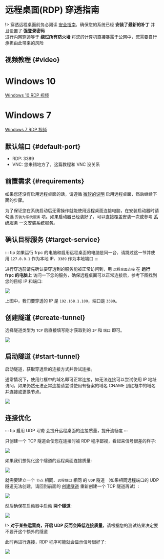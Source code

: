 # 远程桌面(RDP) 穿透指南

!> 穿透远程桌面前务必阅读 [安全指南](/bestpractice/security)，确保您的系统已经 **安装了最新的补丁** 并且设置了 **强登录密码**  
进行内网穿透等于 **绕过所有防火墙** 将您的计算机直接暴露于公网中，您需要自行承担由此带来的风险

## 视频教程 {#video}

<style>
.docsify-tabs {
    max-width: 1380px;
    --docsifytabs-content-padding: 8px 8px 4px 8px;
}

.docsify-tabs__content video {
    max-width: 1360px;
    margin: 0 auto;
    width: 100%;
}
</style>

<!-- tabs:start -->

# **Windows 10**

[Windows 10 RDP 视频](_videos/rdp-win10.mp4 ':include :type=video')

# **Windows 7**

[Windows 7 RDP 视频](_videos/rdp-win7.mp4 ':include :type=video')

<!-- tabs:end -->

## 默认端口 {#default-port}

- RDP: 3389
- VNC: 您来错地方了，这篇教程和 VNC 没关系

## 前置需求 {#requirements}

如果您还没有启用远程桌面的话，请遵循 [微软的说明](https://support.microsoft.com/zh-cn/windows/%E5%A6%82%E4%BD%95%E4%BD%BF%E7%94%A8%E8%BF%9C%E7%A8%8B%E6%A1%8C%E9%9D%A2-5fe128d5-8fb1-7a23-3b8a-41e636865e8c ':target=_blank') 启用远程桌面，然后继续下面的步骤。

为了保证您在系统启动后无需操作就能使用远程桌面连接电脑，在安装启动器时请勾选 `安装为系统服务` 项。如果启动器已经装好了，可以直接覆盖安装一次或参考 [系统服务](/launcher/service) 一文安装系统服务。

## 确认目标服务 {#target-service}

::: tip
如果运行 frpc 的电脑和启用远程桌面的电脑是同一台，请跳过这一节并使用 `127.0.0.1` 作为本地 IP、`3389` 作为本地端口
:::

进行穿透前请先确认要穿透到的服务能被正常访问到，用 `远程桌面连接` 在 **运行 frpc 的电脑上** 访问一下您的服务，确保远程桌面可以正常连接后，参考下图找到您的目标 IP 和端口:

![](./_images/rdp-local-service.png)

上图中，我们要穿透的 IP 是 `192.168.1.100`，端口是 `3389`。

## 创建隧道 {#create-tunnel}

选择隧道类型为 `TCP` 后直接填写刚才获取到的 `IP` 和 `端口` 即可。

![](./_images/rdp-create.png)

## 启动隧道 {#start-tunnel}

启动隧道，获取穿透后的连接方式并尝试连接。

通常情况下，使用红框中的域名即可正常连接，如无法连接可以尝试使用 IP 地址访问，如果仍然无法正常连接请尝试使用有备案的域名 CNAME 到红框中的域名并连接或更换节点。

![](./_images/rdp-4.png)

## 连接优化

::: tip
启用 UDP *可能* 会提升远程桌面的连接质量，提升流畅度
:::

只创建一个 TCP 隧道会使您在连接时被 RDP 程序鄙视，看起来信号很差的样子:

![](_images/rdp-conn-no-udp.png)

如果我们想优化这个隧道的远程桌面连接质量:

![](_images/rdp-tun-udp-old.png)

就需要建立一个 `节点` 相同、`远程端口` 相同 的 `UDP` 隧道 （如果相同远程端口的 UDP 隧道无法创建，请回到前面的 [创建隧道](#创建隧道) 重新创建一个 TCP 隧道再试）:

![](_images/rdp-tun-udp-new.png)

然后确保在启动器中启动 **两个隧道**:

![](_images/rdp-tun-udp-launcher.png)

!> **对于某些运营商，开启 UDP 反而会降低连接质量**，请根据您的测试结果决定要不要开这个额外的隧道

此时再进行连接，RDP 程序可能就会显示信号很好了:

![](_images/rdp-conn-udp.png)
